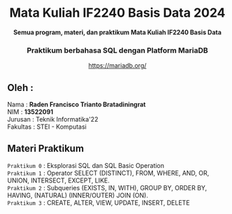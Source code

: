 <div align="center">
<h1>Mata Kuliah IF2240 Basis Data 2024</h1>
<b>Semua program, materi, dan praktikum Mata Kuliah IF2240 Basis Data</b>
<br>
<h3> Praktikum berbahasa SQL dengan Platform MariaDB </h3>
<a href="https://mariadb.org/">https://mariadb.org/</a>
<br>
</div> 
  
## Oleh : 
Nama : **Raden Francisco Trianto Bratadiningrat**  
NIM : **13522091**   
Jurusan : Teknik Informatika'22  
Fakultas : STEI - Komputasi

## Materi Praktikum
`Praktikum 0` : Eksplorasi SQL dan SQL Basic Operation  
`Praktikum 1` : Operator SELECT (DISTINCT), FROM, WHERE, AND, OR, UNION, INTERSECT, EXCEPT, LIKE.  
`Praktikum 2` : Subqueries (EXISTS, IN, WITH), GROUP BY, ORDER BY, HAVING, (NATURAL)   (INNER/OUTER) JOIN (ON).  
`Praktikum 3` : CREATE, ALTER, VIEW, UPDATE, INSERT, DELETE



<!-- LINK REPOSITORY: https://github.com/NoHaitch/Basdat_2024 -->